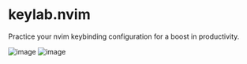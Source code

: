 # keylab.nvim
Practice your nvim keybinding configuration for a boost in productivity.

![image](https://user-images.githubusercontent.com/47650058/235231031-8a4a295c-91d0-4749-927e-b70f456785ec.png)
![image](https://user-images.githubusercontent.com/47650058/235231191-b665cf48-61af-4d71-a2da-5f65b14bb311.png)
